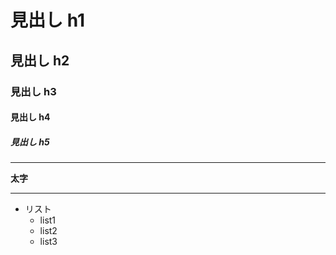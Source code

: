 # 見出し h1
## 見出し h2
### 見出し h3
#### 見出し h4
##### 見出し h5

---

**太字**

---

- リスト
  - list1
  - list2
  - list3
